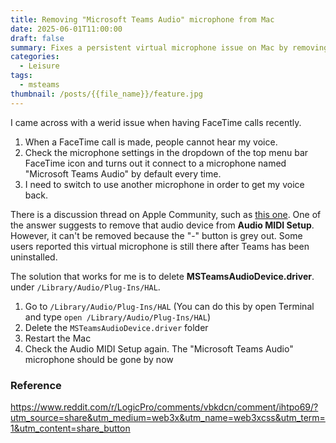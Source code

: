 ```yaml
---
title: Removing "Microsoft Teams Audio" microphone from Mac
date: 2025-06-01T11:00:00
draft: false
summary: Fixes a persistent virtual microphone issue on Mac by removing the leftover Microsoft Teams audio driver.
categories:
  - Leisure
tags:
  - msteams
thumbnail: /posts/{{file_name}}/feature.jpg
---
```


I came across with a werid issue when having FaceTime calls recently. 
1. When a FaceTime call is made, people cannot hear my voice. 
2. Check the microphone settings in the dropdown of the top menu bar FaceTime icon and turns out it connect to a microphone named "Microsoft Teams Audio" by default every time. 
3. I need to switch to use another microphone in order to get my voice back.

There is a discussion thread on Apple Community, such as [this one](https://discussions.apple.com/thread/256044430?sortBy=rank). One of the answer suggests to remove that audio device from **Audio MIDI Setup**. However, it can't be removed because the "-" button is grey out. Some users reported this virtual microphone is still there after Teams has been uninstalled.

The solution that works for me is to delete **MSTeamsAudioDevice.driver**. under `/Library/Audio/Plug-Ins/HAL`.

1. Go to `/Library/Audio/Plug-Ins/HAL` (You can do this by open Terminal and type `open /Library/Audio/Plug-Ins/HAL`)
2. Delete the `MSTeamsAudioDevice.driver` folder
3. Restart the Mac
4. Check the Audio MIDI Setup again. The "Microsoft Teams Audio" microphone should be gone by now

### Reference

https://www.reddit.com/r/LogicPro/comments/vbkdcn/comment/ihtpo69/?utm_source=share&utm_medium=web3x&utm_name=web3xcss&utm_term=1&utm_content=share_button